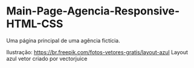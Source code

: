 # Main-Page-Agencia-Responsive-HTML-CSS
Uma página principal de uma agência fictícia.

Ilustração: 
https://br.freepik.com/fotos-vetores-gratis/layout-azul Layout azul vetor criado por vectorjuice

